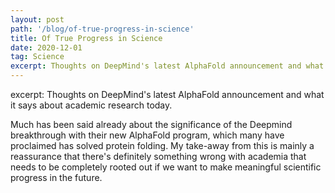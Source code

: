 ```yaml
---
layout: post
path: '/blog/of-true-progress-in-science'
title: Of True Progress in Science
date: 2020-12-01
tag: Science
excerpt: Thoughts on DeepMind's latest AlphaFold announcement and what it says about academic research today.
---
```

excerpt: Thoughts on DeepMind's latest AlphaFold announcement and what it says about academic research today.

Much has been said already about the significance of the Deepmind breakthrough with their new AlphaFold program, which many have proclaimed has solved protein folding. My take-away from this is mainly a reassurance that there's definitely something wrong with academia that needs to be completely rooted out if we want to make meaningful scientific progress in the future.
